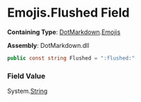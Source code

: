 # Emojis\.Flushed Field

**Containing Type**: [DotMarkdown](../../README.md)\.[Emojis](../README.md)

**Assembly**: DotMarkdown\.dll

```csharp
public const string Flushed = ":flushed:"
```

### Field Value

System\.[String](https://docs.microsoft.com/en-us/dotnet/api/system.string)